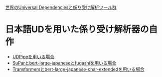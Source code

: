 [世界のUniversal Dependenciesと係り受け解析ツール群](http://kanji.zinbun.kyoto-u.ac.jp/~yasuoka/publications/2021-06-22.pdf)

# 日本語UDを用いた係り受け解析器の自作

* [UDPipeを用いる場合](https://colab.research.google.com/github/KoichiYasuoka/deplacy/blob/master/demo/2021-06-22/udpipe.ipynb)
* [SuParとbert-large-japaneseとfugashiを用いる場合](https://colab.research.google.com/github/KoichiYasuoka/deplacy/blob/master/demo/2021-06-22/supar.ipynb)
* [Transformersとbert-large-japanese-char-extendedを用いる場合](https://colab.research.google.com/github/KoichiYasuoka/deplacy/blob/master/demo/2021-06-22/trans.ipynb)

